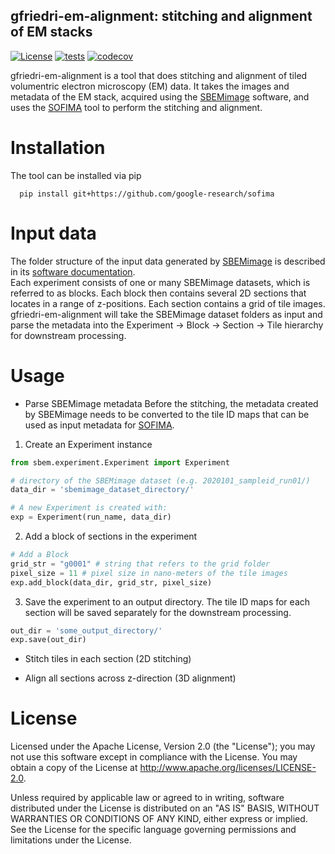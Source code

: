 gfriedri-em-alignment: stitching and alignment of  EM stacks
-----------------------------------------------------
[![License](https://img.shields.io/badge/License-Apache%202.0-blue.svg)](https://opensource.org/licenses/Apache-2.0)
[![tests](https://github.com/fmi-basel/gfriedri-em-alignment/workflows/tests/badge.svg)](https://github.com/fmi-basel/gfriedri-em-alignment/actions)
[![codecov](https://codecov.io/gh/fmi-basel/gfriedri-em-alignment/branch/main/graph/badge.svg)](https://app.codecov.io/gh/fmi-basel/gfriedri-em-alignment)

gfriedri-em-alignment is a tool that does stitching and alignment of tiled volumentric electron microscopy (EM) data. It takes the images and metadata of the EM stack, acquired using the [SBEMimage](https://github.com/SBEMimage/SBEMimage) software, and uses the [SOFIMA](https://github.com/google-research/sofima) tool to perform the stitching and alignment.

# Installation
The tool can be installed via pip
```shell
  pip install git+https://github.com/google-research/sofima
```
# Input data
The folder structure of the input data generated by [SBEMimage](https://github.com/SBEMimage/SBEMimage) is described in its [software documentation](https://sbemimage.readthedocs.io/en/latest/datasets.html).<br/>
Each experiment consists of one or many SBEMimage datasets, which is referred to as blocks. Each block then contains several 2D sections that locates in a range of z-positions. Each section contains a grid of tile images.<br/>
gfriedri-em-alignment will take the SBEMimage dataset folders as input and parse the metadata into the Experiment -> Block -> Section -> Tile hierarchy for downstream processing.


# Usage
- Parse SBEMimage metadata
Before the stitching, the metadata created by SBEMimage needs to be converted to the tile ID maps that can be used as input metadata for [SOFIMA](https://github.com/google-research/sofima).

1. Create an Experiment instance
``` python
from sbem.experiment.Experiment import Experiment

# directory of the SBEMimage dataset (e.g. 2020101_sampleid_run01/)
data_dir = 'sbemimage_dataset_directory/'

# A new Experiment is created with:
exp = Experiment(run_name, data_dir)

```
2. Add a block of sections in the experiment
``` python
# Add a Block
grid_str = "g0001" # string that refers to the grid folder
pixel_size = 11 # pixel size in nano-meters of the tile images
exp.add_block(data_dir, grid_str, pixel_size)
```
3. Save the experiment to an output directory. The tile ID maps for each section will be saved separately for the downstream processing.

``` python
out_dir = 'some_output_directory/'
exp.save(out_dir)
```

- Stitch tiles in each section (2D stitching)

- Align all sections across z-direction (3D alignment)

# License
Licensed under the Apache License, Version 2.0 (the "License"); you may not use this software except in compliance with the License. You may obtain a copy of the License at http://www.apache.org/licenses/LICENSE-2.0.

Unless required by applicable law or agreed to in writing, software distributed under the License is distributed on an "AS IS" BASIS, WITHOUT WARRANTIES OR CONDITIONS OF ANY KIND, either express or implied. See the License for the specific language governing permissions and limitations under the License.
